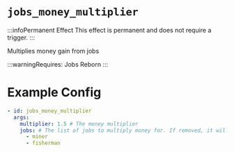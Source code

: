 # `jobs_money_multiplier`
:::infoPermanent Effect
This effect is permanent and does not require a trigger.
:::

Multiplies money gain from jobs


:::warningRequires:
Jobs Reborn
:::

# Example Config
```yaml
- id: jobs_money_multiplier
  args:
    multiplier: 1.5 # The money multiplier
    jobs: # The list of jobs to multiply money for. If removed, it will multiply all jobs.
      - miner
      - fisherman
```